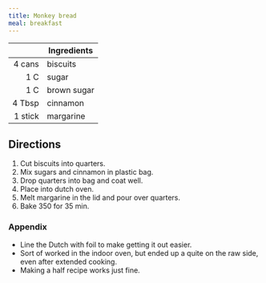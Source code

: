 ```yaml
---
title: Monkey bread
meal: breakfast
---
```


|| Ingredients |
|-:|-|
4 cans  | biscuits
1 C     | sugar
1 C     | brown sugar
4 Tbsp  | cinnamon
1 stick | margarine

## Directions

1. Cut biscuits into quarters.
2. Mix sugars and cinnamon in plastic bag.
3. Drop quarters into bag and coat well.
4. Place into dutch oven.
5. Melt margarine in the lid and pour over quarters.
6. Bake 350 for 35 min.

### Appendix

* Line the Dutch with foil to make getting it out easier.
* Sort of worked in the indoor oven, but ended up a quite on the raw side, even after extended cooking.
* Making a half recipe works just fine.
